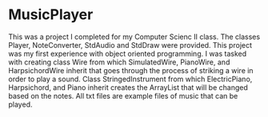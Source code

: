 # MusicPlayer
This was a project I completed for my Computer Scienc II class.
The classes Player, NoteConverter, StdAudio and StdDraw were provided.
This project was my first experience with object oriented programming.
I was tasked with creating class Wire from which SimulatedWire, PianoWire,
and HarpsichordWire inherit that goes through the process of striking a wire
in order to play a sound. Class StringedInstrument from which ElectricPiano,
Harpsichord, and Piano inherit creates the ArrayList that will be changed based
on the notes. All txt files are example files of music that can be played.
